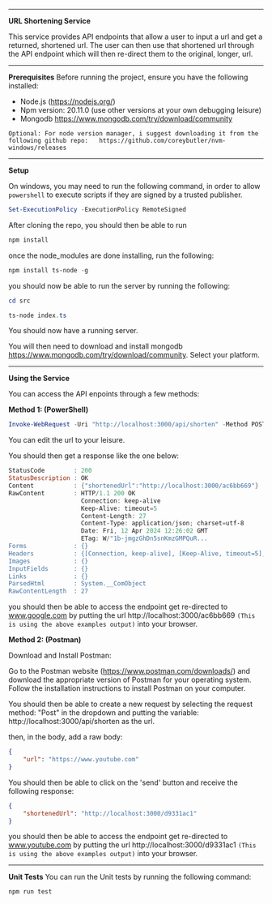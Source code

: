 
---
**URL Shortening Service**

This service provides API endpoints that allow a user to input a url and get a returned, shortened url. The user can then use that shortened url through the API endpoint which will then re-direct them to the original, longer, url.  

---
**Prerequisites**
Before running the project, ensure you have the following installed:

- Node.js (https://nodejs.org/)
- Npm version:  20.11.0 (use other versions at your own debugging leisure)
- Mongodb https://www.mongodb.com/try/download/community

``Optional: For node version manager, i suggest downloading it from the following github repo:  
https://github.com/coreybutler/nvm-windows/releases ``

---
**Setup** 

On windows, you may need to run the following command, in order to allow ``powershell`` to execute scripts if they are signed by a trusted publisher.
```powershell 
Set-ExecutionPolicy -ExecutionPolicy RemoteSigned 
```

After cloning the repo, you should then be able to run 
```powershell
npm install
```
once the node_modules are done installing, run the following: 
```powershell
npm install ts-node -g 
```

you should now be able to run the server by running the following: 

```powershell
cd src
```

```powershell
ts-node index.ts
```

You should now have a running server. 

You will then need to download and install mongodb https://www.mongodb.com/try/download/community. Select your platform. 

---
**Using the Service**

You can access the API enpoints through a few methods: 

**Method 1: (PowerShell)**
```powershell
Invoke-WebRequest -Uri "http://localhost:3000/api/shorten" -Method POST -ContentType "application/json" -Body '{"url": "https://www.google.com"}'
```

You can edit the url to your leisure. 

You should then get a response like the one below: 
```powershell
StatusCode        : 200
StatusDescription : OK
Content           : {"shortenedUrl":"http://localhost:3000/ac6bb669"}
RawContent        : HTTP/1.1 200 OK
                    Connection: keep-alive
                    Keep-Alive: timeout=5
                    Content-Length: 27
                    Content-Type: application/json; charset=utf-8
                    Date: Fri, 12 Apr 2024 12:26:02 GMT
                    ETag: W/"1b-jmgzGhDn5snKmzGMPQuR...
Forms             : {}
Headers           : {[Connection, keep-alive], [Keep-Alive, timeout=5], [Content-Length, 27], [Content-Type, application/json; charset=utf-8]...}
Images            : {}
InputFields       : {}
Links             : {}
ParsedHtml        : System.__ComObject
RawContentLength  : 27
```

you should then be able to access the endpoint get re-directed to www.google.com by putting the url http://localhost:3000/ac6bb669 ``(This is using the above examples output)`` into your browser. 

**Method 2: (Postman)**

Download and Install Postman:

Go to the Postman website (https://www.postman.com/downloads/) and download the appropriate version of Postman for your operating system.
Follow the installation instructions to install Postman on your computer.

You should then be able to create a new request by selecting the request method: "Post" in the dropdown and putting the variable: http://localhost:3000/api/shorten as the url. 

then, in the body, add a raw body: 
```json
{
    "url": "https://www.youtube.com"
}
```

You should then be able to click on the 'send' button and receive the following response: 

```json
{
    "shortenedUrl": "http://localhost:3000/d9331ac1"
}
```

you should then be able to access the endpoint get re-directed to www.youtube.com by putting the url http://localhost:3000/d9331ac1 ``(This is using the above examples output)`` into your browser. 

---
**Unit Tests** 
You can run the Unit tests by running the following command: 

```
npm run test
```